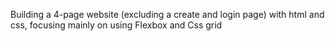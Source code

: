 Building a 4-page website (excluding a create and login page) with html and css, focusing mainly on using Flexbox and Css grid 